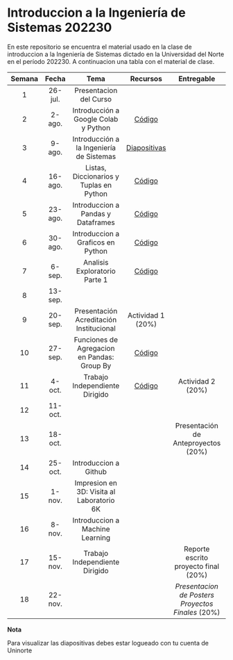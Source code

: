 # Introduccion a la Ingeniería de Sistemas 202230

En este repositorio se encuentra el material usado en la clase de introduccion a la Ingeniería de Sistemas dictado en la Universidad del Norte en el período 202230. A continuacion una tabla con el material de clase.

| **Semana** | **Fecha** | **Tema** | **Recursos** | **Entregable** | **Anotaciones** |
|:----------:|:---------:|:--------:|:------------:|:--------------:|:---------------:|
|      1     | 26-jul.   |Presentacion del Curso          |              |                |                 |
|      2     | 2-ago.    |Introducción a Google Colab y Python          |[Código](https://github.com/jdposada/intro_ing_202230/blob/main/week02_intro_class.ipynb)              |                |                 |
|      3     | 9-ago.    |Introducción a la Ingeniería de Sistemas          |[Diapositivas](https://uninorte-my.sharepoint.com/:p:/g/personal/jposada_uninorte_edu_co/EZ_vTXSKJFBNomu_pPVRyTgB7IEVK2Q9nkhy5S-xHVNmqw?e=xLGjF9)              |                |                 |
|      4     | 16-ago.   |Listas, Diccionarios y Tuplas en Python          |[Código](https://github.com/jdposada/intro_ing_202230/blob/main/week04_listas_tuplas_dicts.ipynb)              |                |                 |
|      5     | 23-ago.   |Introduccion a Pandas y Dataframes          |[Código](https://github.com/jdposada/intro_ing_202230/blob/main/week_05_pandas.ipynb)              |                |                 |
|      6     | 30-ago.   |Introduccion a Graficos en Python         |[Código](https://github.com/jdposada/intro_ing_202230/blob/main/week_06_plots.ipynb)              |                |                 |
|      7     | 6-sep.    |Analisis Exploratorio Parte 1         |[Código](https://github.com/jdposada/intro_ing_202230/blob/main/week07_analisis_exploratorio.ipynb)              |                |                 |
|      8     | 13-sep.   |           |              |               |                 |
|      9     | 20-sep.   |Presentación Acreditación Institucional         |Actividad 1 (20%)               |                |                 |
|     10     | 27-sep.   |Funciones de Agregacion en Pandas: Group By         |[Código](https://github.com/jdposada/intro_ing_202230/blob/main/week10_agrupaci%C3%B3n_pandas.ipynb)              |                |                 |
|     11     | 4-oct.    |Trabajo Independiente Dirigido          |[Código](https://github.com/jdposada/intro_ing_202230/blob/main/week11_actividad2.ipynb)              |Actividad 2 (20%)               |                 |
|     12     | 11-oct.   |          |              |                |**Semana de Receso**                 |
|     13     | 18-oct.   |          |              |Presentación de Anteproyectos (20%)                |**Fecha Límite de reporte 40%**                 |
|     14     | 25-oct.   |Introduccion a Github          |              |                |                 |
|     15     | 1-nov.    |Impresion en 3D: Visita al Laboratorio 6K          |              |                |                 |
|     16     | 8-nov.    |Introduccion a Machine Learning          |              |                |                 |
|     17     | 15-nov.   |Trabajo Independiente Dirigido          |              |Reporte escrito proyecto final (20%)            | **Ultimo día de clases**                |
|     18     | 22-nov.   |          |              |*Presentacion de Posters Proyectos Finales* (20%)                |                 |


**Nota**

Para visualizar las diapositivas debes estar logueado con tu cuenta de Uninorte
